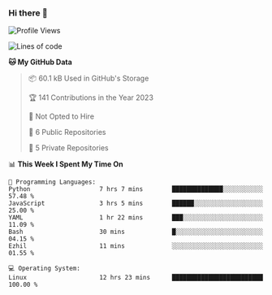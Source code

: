 ### Hi there 👋

<!--
**huayuan4396/huayuan4396** is a ✨ _special_ ✨ repository because its `README.md` (this file) appears on your GitHub profile.

Here are some ideas to get you started:

- 🔭 I’m currently working on ...
- 🌱 I’m currently learning ...
- 👯 I’m looking to collaborate on ...
- 🤔 I’m looking for help with ...
- 💬 Ask me about ...
- 📫 How to reach me: ...
- 😄 Pronouns: ...
- ⚡ Fun fact: ...
-->

<!--START_SECTION:waka-->
![Profile Views](http://img.shields.io/badge/Profile%20Views-302-blue)

![Lines of code](https://img.shields.io/badge/From%20Hello%20World%20I%27ve%20Written-141.3%20thousand%20lines%20of%20code-blue)

**🐱 My GitHub Data** 

> 📦 60.1 kB Used in GitHub's Storage 
 > 
> 🏆 141 Contributions in the Year 2023
 > 
> 🚫 Not Opted to Hire
 > 
> 📜 6 Public Repositories 
 > 
> 🔑 5 Private Repositories 
 > 
📊 **This Week I Spent My Time On** 

```text
💬 Programming Languages: 
Python                   7 hrs 7 mins        ██████████████░░░░░░░░░░░   57.48 % 
JavaScript               3 hrs 5 mins        ██████░░░░░░░░░░░░░░░░░░░   25.00 % 
YAML                     1 hr 22 mins        ███░░░░░░░░░░░░░░░░░░░░░░   11.09 % 
Bash                     30 mins             █░░░░░░░░░░░░░░░░░░░░░░░░   04.15 % 
Ezhil                    11 mins             ░░░░░░░░░░░░░░░░░░░░░░░░░   01.55 % 

💻 Operating System: 
Linux                    12 hrs 23 mins      █████████████████████████   100.00 % 
```


<!--END_SECTION:waka-->
